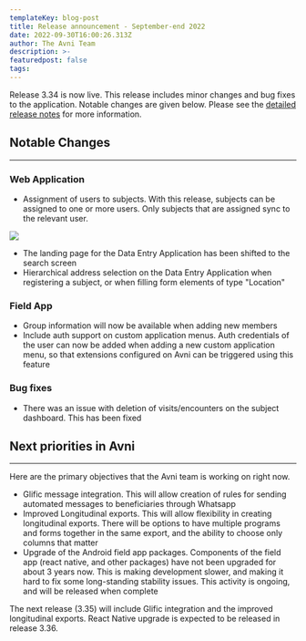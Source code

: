 ```yaml
---
templateKey: blog-post
title: Release announcement - September-end 2022
date: 2022-09-30T16:00:26.313Z
author: The Avni Team
description: >-
featuredpost: false
tags:
---
```



Release 3.34 is now live. This release includes minor changes and bug fixes to the application. Notable changes are given below. Please see the [detailed release notes](https://github.com/avniproject/avni-product/releases/tag/v3.34.0) for more information. 


## Notable Changes
---------------------------------------------------------------------------

### Web Application
- Assignment of users to subjects. With this release, subjects can be assigned to one or more users. Only subjects that are assigned sync to the relevant user. 

![](/img/2022-09-30-avni-release-announcement/assignment.png)


- The landing page for the Data Entry Application has been shifted to the search screen
- Hierarchical address selection on the Data Entry Application when registering a subject, or when filling form elements of type "Location"

### Field App
- Group information will now be available when adding new members
- Include auth support on custom application menus. Auth credentials of the user can now be added when adding a new custom application menu, so that extensions configured on Avni can be triggered using this feature


### Bug fixes
- There was an issue with deletion of visits/encounters on the subject dashboard. This has been fixed



## Next priorities in Avni
---------------------------------------------------------------------------

Here are the primary objectives that the Avni team is working on right now. 

- Glific message integration. This will allow creation of rules for sending automated messages to beneficiaries through Whatsapp
- Improved Longitudinal exports. This will allow flexibility in creating longitudinal exports. There will be options to have multiple programs and forms together in the same export, and the ability to choose only columns that matter
- Upgrade of the Android field app packages. Components of the field app (react native, and other packages) have not been upgraded for about 3 years now. This is making development slower, and making it hard to fix some long-standing stability issues. This activity is ongoing, and will be released when complete

The next release (3.35) will include Glific integration and the improved longitudinal exports. React Native upgrade is expected to be released in release 3.36. 
